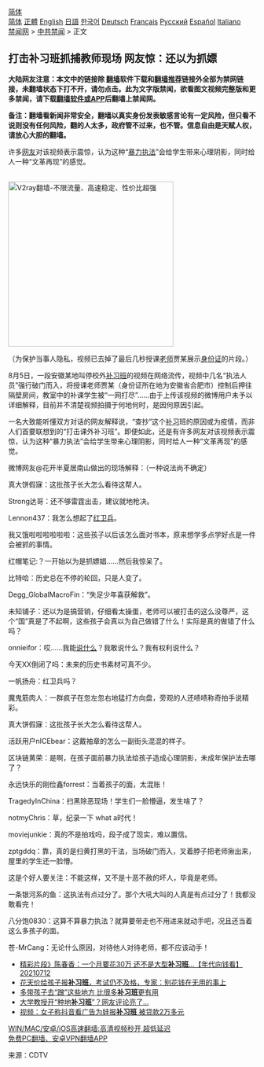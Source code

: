  <!-- 面包屑导航 --> <div class="breadcrumb"><!-- GTranslate: https://gtranslate.io/ -->  <div class="switcher notranslate">  <div class="selected">  <a href="#" onclick="return false;"> 简体</a>  </div>  <div class="option">  <a href="https://www.bannedbook.org" onclick="doGTranslate('zh-CN|zh-CN');jQuery('div.switcher div.selected a').html(jQuery(this).html());return false;" title="简体中文" class="nturl selected"> 简体</a>  <a href="https://www.bannedbook.org/zh-tw/" onclick="doGTranslate('zh-CN|zh-TW');jQuery('div.switcher div.selected a').html(jQuery(this).html());return false;" title="繁體中文" class="nturl"> 正體</a>  <a href="https://www.bannedbook.org/en/" onclick="doGTranslate('zh-CN|en');jQuery('div.switcher div.selected a').html(jQuery(this).html());return false;" title="English" class="nturl"> English</a>  <a href="https://www.bannedbook.org/ja/" onclick="doGTranslate('zh-CN|ja');jQuery('div.switcher div.selected a').html(jQuery(this).html());return false;" title="日本語" class="nturl"> 日語</a>  <a href="https://www.bannedbook.org/ko/" onclick="doGTranslate('zh-CN|ko');jQuery('div.switcher div.selected a').html(jQuery(this).html());return false;" title="한국어" class="nturl"> 한국어</a>  <a href="https://www.bannedbook.org/de/" onclick="doGTranslate('zh-CN|de');jQuery('div.switcher div.selected a').html(jQuery(this).html());return false;" title="Deutsch" class="nturl"> Deutsch</a>  <a href="https://www.bannedbook.org/fr/" onclick="doGTranslate('zh-CN|fr');jQuery('div.switcher div.selected a').html(jQuery(this).html());return false;" title="Français" class="nturl"> Français</a>  <a href="https://www.bannedbook.org/ru/" onclick="doGTranslate('zh-CN|ru');jQuery('div.switcher div.selected a').html(jQuery(this).html());return false;" title="Русский" class="nturl"> Русский</a>  <a href="https://www.bannedbook.org/es/" onclick="doGTranslate('zh-CN|es');jQuery('div.switcher div.selected a').html(jQuery(this).html());return false;" title="Español" class="nturl"> Español</a>  <a href="https://www.bannedbook.org/it/" onclick="doGTranslate('zh-CN|it');jQuery('div.switcher div.selected a').html(jQuery(this).html());return false;" title="Italiano" class="nturl"> Italiano</a>  </div>  </div>      <div class='breadcrumb-sub'><!-- Breadcrumb NavXT 6.3.0 --> <a href="https://www.bannedbook.org/" class="home">禁闻网</a> &gt; <a href="https://www.bannedbook.org/bnews/cbnews/" class="category">中共禁闻</a> &gt; 正文</div></div><h2>打击补习班抓捕教师现场 网友惊：还以为抓嫖</h2> <p class="notice"><b>大陆网友注意：本文中的链接除 <a href="https://github.com/bannedbook/fanqiang" >翻墙</a>软件下载和<a href="https://github.com/killgcd/justmysocks/blob/master/README.md">翻墙推荐</a>链接外全部为禁网链接，未翻墙状态下打不开，请勿点击。此为文字版禁闻，欲看图文视频完整版和更多禁闻，请下载<a href="https://github.com/bannedbook/fanqiang">翻墙软件或APP</a>后翻墙上禁闻网。</p><p>备注：翻墙看新闻非常安全，翻墙以真实身份发表敏感言论有一定风险，但只看不说则没有任何风险，翻的人太多，政府管不过来，也不管。信息自由是天赋人权，请放心大胆的翻墙。</b></p>  <div class="entry"> <p id="summary">许多<a href="https://www.bannedbook.org/bnews/tag/%e7%bd%91%e5%8f%8b/" class="st_tag internal_tag" rel="tag" title="标签 网友 下的日志">网友</a>对该视频表示震惊，认为这种“<a href="https://www.bannedbook.org/bnews/tag/%E6%9A%B4%E5%8A%9B%E6%89%A7%E6%B3%95/" class="st_tag internal_tag" rel="tag" title="标签 暴力执法 下的日志">暴力执法</a>”会给学生带来心理阴影，同时给人一种“文革再现”的感觉。</p> <p></p> <p><br/><a href="https://github.com/bannedbook/fanqiang/wiki/V2ray%E6%9C%BA%E5%9C%BA"><img src="https://raw.githubusercontent.com/bannedbook/fanqiang/master/v2ss/images/v2free.jpg" width="336" alt="V2ray翻墙-不限流量、高速稳定、性价比超强"></a><br/></p> <p>（为保护当事人隐私，视频已去掉了最后几秒授课<a href="https://www.bannedbook.org/bnews/tag/%e8%80%81%e5%b8%88/" class="st_tag internal_tag" rel="tag" title="标签 老师 下的日志">老师</a>贾某展示<a href="https://www.bannedbook.org/bnews/tag/%e8%ba%ab%e4%bb%bd%e8%af%81/" class="st_tag internal_tag" rel="tag" title="标签 身份证 下的日志">身份证</a>的片段。）</p> <p>8月5日，一段安徽某地叫停校外<a href="https://www.bannedbook.org/bnews/tag/%E8%A1%A5%E4%B9%A0%E7%8F%AD/" class="st_tag internal_tag" rel="tag" title="标签 补习班 下的日志">补习班</a>的视频在网络流传，视频中几名“执法人员”强行破门而入，将授课老师贾某（身份证所在地为安徽省合肥市）控制后押往隔壁房间，教室中的补课学生被“一网打尽”……由于上传该视频的微博用户未予以详细解释，目前并不清楚视频拍摄于何地何时，是因何原因引起。</p> <p>一名大致能听懂双方对话的网友解释说，“查抄”这个<a href="https://www.bannedbook.org/bnews/tag/%E8%A1%A5%E4%B9%A0/" class="st_tag internal_tag" rel="tag" title="标签 补习 下的日志">补习</a>班的原因或为疫情，而非人们首要联想到的“打击课外补习班”。即便如此，还是有许多网友对该视频表示震惊，认为这种“暴力执法”会给学生带来心理阴影，同时给人一种“文革再现”的感觉。</p> <p>微博网友@花开半夏居南山做出的现场解释：（一种说法尚不确定）</p> <p>真大饼假寐：这批孩子长大怎么看待这帮人。</p>  <p>Strong达哥：还不够雷霆出击，建议就地枪决。</p> <p>Lennon437：我怎么想起了<a href="https://www.bannedbook.org/bnews/tag/%e7%ba%a2%e5%8d%ab%e5%85%b5/" class="st_tag internal_tag" rel="tag" title="标签 红卫兵 下的日志">红卫兵</a>。</p> <p>我又饿啦啦啦啦啦啦：这些孩子以后该怎么面对书本，原来想学多点学好点是一件会被抓的事情。</p> <p>红帽笔记:？一开始以为是抓嫖娼……然后我惊呆了。</p> <p>比特哈：历史总在不停的轮回，只是人变了。</p> <p>Degg_GlobalMacroFin：“失足少年喜获解救”。</p> <p>未知铺子：还以为是搞营销，仔细看太操蛋，老师可以被打击的这么没尊严，这个“国”真是了不起啊，这些孩子会真以为自己做错了什么！实际是真的做错了什么吗？</p> <p>onnieifor：哎……我能<a href="https://www.bannedbook.org/bnews/tag/%E8%AF%B4%E4%BB%80%E4%B9%88/" class="st_tag internal_tag" rel="tag" title="标签 说什么 下的日志">说什么</a>？我敢说什么？我有权利说什么？</p>  <p>今天XX倒闭了吗：未来的历史书素材可真不少。</p> <p>一帆扬舟：红卫兵吗？</p> <p>魔鬼筋肉人：一群疯子在忽左忽右地猛打方向盘，旁观的人还啧啧称奇拍手说精彩。</p> <p>真大饼假寐：这批孩子长大怎么看待这帮人。</p> <p>活跃用户nICEbear：这戴袖章的怎么一副街头混混的样子。</p> <p>区块链黄荣：是啊，在孩子面前暴力执法给孩子造成心理阴影，未成年保护法去哪了？</p> <p>永远快乐的刚俭鑫forrest：当着孩子的面，太混账！</p> <p>TragedyInChina：扫黑除恶现场！学生们一脸懵逼，发生啥了？</p>  <p>notmyChris：草，纪录一下 what a时代！</p> <p>moviejunkie：真的不是拍戏吗，段子成了现实，难以置信。</p> <p>zptgddq：靠，真的是扫黄打黑的干法，当场破门而入，叉着脖子把老师揪出来，屋里的学生还一脸懵。</p> <p>这是个好人要关注：不能这样，又不是十恶不赦的坏人，毕竟是老师。</p> <p>一条银河系的鱼：这执法有点过分了。那个大吼大叫的人真是有点过分了！我都没敢看完！</p> <p>八分饱0830：这算不算暴力执法？就算要带走也不用进来就动手吧，况且还当着这么多孩子的面。</p> <p>苍-MrCang：无论什么原因，对待他人对待老师，都不应该动手！</p> <ul class='op-related-articles' title='相关阅读'> <li><a href='https://www.bannedbook.org/bnews/taiwannews/20210712/1585679.html' target='_blank'>精彩片段》陈春香：一个月要花30万 还不是大型<b>补习班</b>...【年代向钱看】20210712</a></li> <li><a href='https://www.bannedbook.org/bnews/lifebaike/20210227/1494960.html' target='_blank'>花天价给孩子报<b>补习班</b>，考试仍不及格，专家：别花钱在无用的事上</a></li> <li><a href='https://www.bannedbook.org/bnews/lifebaike/20200418/1314686.html' target='_blank'>多带孩子去“蹭”这些地方 比很多<b>补习班</b>更有用</a></li> <li><a href='https://www.bannedbook.org/bnews/lifebaike/20191107/1219231.html' target='_blank'>大学教授开“种地<b>补习班</b>”？网友评论亮了…</a></li> <li><a href='https://www.bannedbook.org/bnews/baitai/20190827/1181347.html' target='_blank'>视频：女子称抖音看广告为娃报<b>补习班</b> 被贷款2万多元</a></li> </ul> <p class="texttj"> <a href="https://github.com/bannedbook/fanqiang/wiki/V2ray%E6%9C%BA%E5%9C%BA" target="_blank">WIN/MAC/安卓/iOS高速翻墙:高清视频秒开,超低延迟</a><br/> <a href="https://github.com/bannedbook/fanqiang/wiki/%E7%A6%81%E9%97%BB%E7%BD%91%E5%AE%89%E5%8D%93%E7%BF%BB%E5%A2%99%E6%96%B0%E9%97%BBAPP" target="_blank">免费PC翻墙、安卓VPN翻墙APP</a></p> <p> 来源：CDTV </p><a name='sharetosocial'></a>  <div style="margin-bottom:5px;padding-bottom:5px;clear:both"> <div id="archive-pix-1" class="banner-ads"> <!-- AuctionX Display platform tag START --> <div id="26318x728x90x621x_ADSLOT2" clicktrack="%%CLICK_URL_ESC%%"></div> <!-- AuctionX Display platform tag END --> </div> <div id="archive-pix-2" class="banner-ads"> <!-- AuctionX Display platform tag START --> <div id="26315x300x250x621x_ADSLOT2" clicktrack="%%CLICK_URL_ESC%%"></div> <!-- AuctionX Display platform tag END --> </div> </div>  <div id="archive-pix-1" class="banner-ads"> <!-- AuctionX Display platform tag START --> <div id="26318x728x90x621x_ADSLOT3" clicktrack="%%CLICK_URL_ESC%%"></div> <!-- AuctionX Display platform tag END --> </div> </div><!--END ENTRY--> 